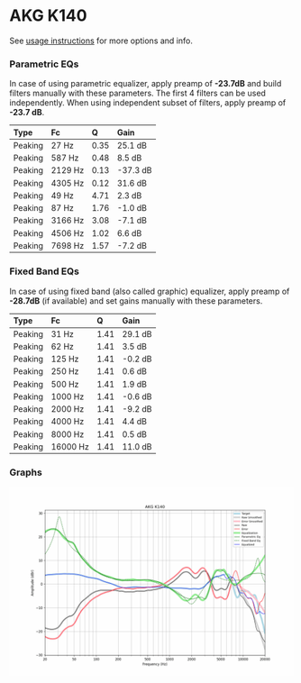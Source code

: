 # AKG K140
See [usage instructions](https://github.com/jaakkopasanen/AutoEq#usage) for more options and info.

### Parametric EQs
In case of using parametric equalizer, apply preamp of **-23.7dB** and build filters manually
with these parameters. The first 4 filters can be used independently.
When using independent subset of filters, apply preamp of **-23.7 dB**.

| Type    | Fc      |    Q | Gain     |
|:--------|:--------|:-----|:---------|
| Peaking | 27 Hz   | 0.35 | 25.1 dB  |
| Peaking | 587 Hz  | 0.48 | 8.5 dB   |
| Peaking | 2129 Hz | 0.13 | -37.3 dB |
| Peaking | 4305 Hz | 0.12 | 31.6 dB  |
| Peaking | 49 Hz   | 4.71 | 2.3 dB   |
| Peaking | 87 Hz   | 1.76 | -1.0 dB  |
| Peaking | 3166 Hz | 3.08 | -7.1 dB  |
| Peaking | 4506 Hz | 1.02 | 6.6 dB   |
| Peaking | 7698 Hz | 1.57 | -7.2 dB  |

### Fixed Band EQs
In case of using fixed band (also called graphic) equalizer, apply preamp of **-28.7dB**
(if available) and set gains manually with these parameters.

| Type    | Fc       |    Q | Gain    |
|:--------|:---------|:-----|:--------|
| Peaking | 31 Hz    | 1.41 | 29.1 dB |
| Peaking | 62 Hz    | 1.41 | 3.5 dB  |
| Peaking | 125 Hz   | 1.41 | -0.2 dB |
| Peaking | 250 Hz   | 1.41 | 0.6 dB  |
| Peaking | 500 Hz   | 1.41 | 1.9 dB  |
| Peaking | 1000 Hz  | 1.41 | -0.6 dB |
| Peaking | 2000 Hz  | 1.41 | -9.2 dB |
| Peaking | 4000 Hz  | 1.41 | 4.4 dB  |
| Peaking | 8000 Hz  | 1.41 | 0.5 dB  |
| Peaking | 16000 Hz | 1.41 | 11.0 dB |

### Graphs
![](./AKG%20K140.png)